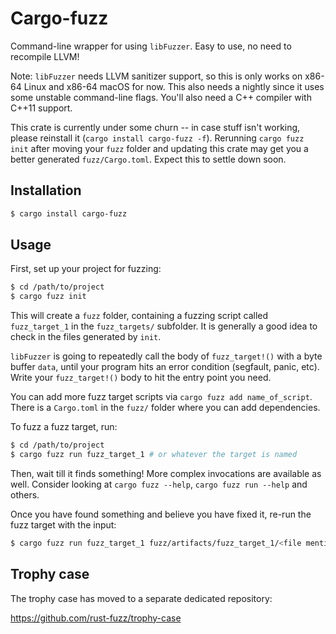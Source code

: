 # Cargo-fuzz

Command-line wrapper for using `libFuzzer`. Easy to use, no need to recompile LLVM!

Note: `libFuzzer` needs LLVM sanitizer support, so this is only works on x86-64 Linux and x86-64 macOS for now. This also needs a nightly since it uses some unstable command-line flags. You'll also need a C++ compiler with C++11 support.

This crate is currently under some churn -- in case stuff isn't working, please reinstall it (`cargo install cargo-fuzz -f`). Rerunning `cargo fuzz init` after moving your `fuzz` folder and updating this crate may get you a better generated `fuzz/Cargo.toml`. Expect this to settle down soon.

## Installation

```sh
$ cargo install cargo-fuzz
```

## Usage

First, set up your project for fuzzing:

```sh
$ cd /path/to/project
$ cargo fuzz init
```

This will create a `fuzz` folder, containing a fuzzing script called `fuzz_target_1` in the
`fuzz_targets/` subfolder. It is generally a good idea to check in the files generated by `init`.

`libFuzzer` is going to repeatedly call the body of `fuzz_target!()` with a byte buffer `data`,
until your program hits an error condition (segfault, panic, etc). Write your `fuzz_target!()`
body to hit the entry point you need.

You can add more fuzz target scripts via `cargo fuzz add name_of_script`. There
is a `Cargo.toml` in the `fuzz/` folder where you can add dependencies.

To fuzz a fuzz target, run:

```sh
$ cd /path/to/project
$ cargo fuzz run fuzz_target_1 # or whatever the target is named
```

Then, wait till it finds something! More complex invocations are available as well. Consider
looking at `cargo fuzz --help`, `cargo fuzz run --help` and others.

Once you have found something and believe you have fixed it, re-run the fuzz target with the input:

```sh
$ cargo fuzz run fuzz_target_1 fuzz/artifacts/fuzz_target_1/<file mentioned in crash output>
```

## Trophy case

The trophy case has moved to a separate dedicated repository:

https://github.com/rust-fuzz/trophy-case
